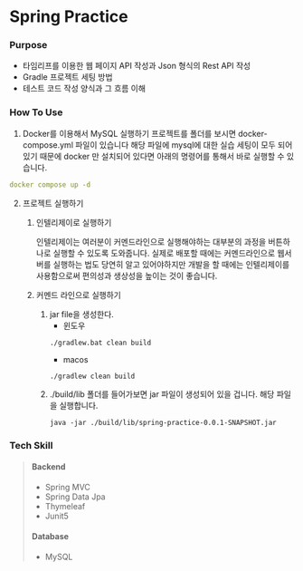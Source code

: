 # Spring Practice

### Purpose
- 타임리프를 이용한 웹 페이지 API 작성과 Json 형식의 Rest API 작성
- Gradle 프로젝트 세팅 방법
- 테스트 코드 작성 양식과 그 흐름 이해

### How To Use
1. Docker를 이용해서 MySQL 실행하기
프로젝트를 폴더를 보시면 docker-compose.yml 파일이 있습니다 해당 파일에 mysql에 대한 실습 세팅이 모두 되어 있기 때문에 docker 만 설치되어 있다면 아래의 명령어를 통해서 바로 실행할 수 있습니다.

```yaml
docker compose up -d
```

2. 프로젝트 실행하기
    1. 인텔리제이로 실행하기 
    
        인텔리제이는 여러분이 커멘드라인으로 실행해야하는 대부분의 과정을 버튼하나로 실행할 수 있도록 도와줍니다. 
        실제로 배포할 때에는 커멘드라인으로 웹서버를 실행하는 법도 당연히 알고 있어야하지만 개발을 할 때에는 인텔리제이를 사용함으로써 편의성과 생상성을 높이는 것이 좋습니다.
        
    2. 커멘드 라인으로 실행하기
        1. jar file을 생성한다.
            - 윈도우
            ```
            ./gradlew.bat clean build
            ```
            - macos
            ```
            ./gradlew clean build
            ```
        2. ./build/lib 폴더를 들어가보면 jar 파일이 생성되어 있을 겁니다. 해당 파일을 실행합니다.
            ```
            java -jar ./build/lib/spring-practice-0.0.1-SNAPSHOT.jar        
            ```
        

### Tech Skill
> #### Backend
> - Spring MVC
> - Spring Data Jpa
> - Thymeleaf
> - Junit5
> 
> #### Database
> - MySQL

